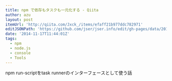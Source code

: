 ```yaml
---
title: npm で依存もタスクも一元化する - Qiita
author: azu
layout: post
itemUrl: 'http://qiita.com/Jxck_/items/efaff21b977ddc782971'
editJSONPath: 'https://github.com/jser/jser.info/edit/gh-pages/data/2014/11/index.json'
date: '2014-11-17T11:44:01Z'
tags:
  - npm
  - node.js
  - console
  - Tools
---
```

npm run-scriptをtask runnerのインターフェースとして使う話
